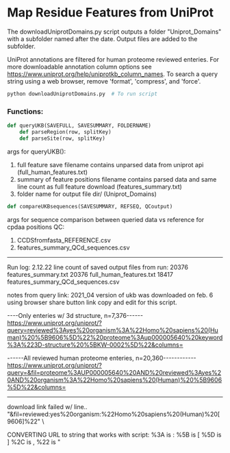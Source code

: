 # Map Residue Features from UniProt

The downloadUniprotDomains.py script outputs a folder "Uniprot_Domains" with a subfolder named after the date. Output files are added to the subfolder.

UniProt annotations are filtered for human proteome reviewed enteries. For more downloadable annotation column options see <https://www.uniprot.org/help/uniprotkb_column_names>. To search a query string using a web browser, remove 'format', 'compress', and 'force'.

```bash
python downloadUniprotDomains.py  # To run script
```

### Functions:

```python
def queryUKB(SAVEFULL, SAVESUMMARY, FOLDERNAME)
    def parseRegion(row, splitKey)
    def parseSite(row, splitKey)
```

args for queryUKB():
1. full feature save filename contains unparsed data from uniprot api (full_human_features.txt) 
2. summary of feature positions filename contains parsed data and same line count as full feature download (features_summary.txt)
3. folder name for output file dir/ (Uniprot_Domains)

```python
def compareUKBsequences(SAVESUMMARY, REFSEQ, QCoutput)
```

args for sequence comparison between queried data vs reference for cpdaa positions QC:
1. CCDSfromfasta_REFERENCE.csv
2. features_summary_QCd_sequences.csv

---

Run log:
2.12.22 line count of saved output files from run:
    20376 features_summary.txt
    20376 full_human_features.txt
    18417 features_summary_QCd_sequences.csv 
    
notes from query link:
    2021_04 version of ukb was downloaded on feb. 6 using browser share button link copy and edit for this script.

----Only enteries w/ 3d structure, n=7,376------
https://www.uniprot.org/uniprot/?query=reviewed%3Ayes%20organism%3A%22Homo%20sapiens%20(Human)%20%5B9606%5D%22%20proteome%3Aup000005640%20keyword%3A%223D-structure%20%5BKW-0002%5D%22&columns=

------All reviewed human proteome enteries, n=20,360------------
https://www.uniprot.org/uniprot/?query=&fil=proteome%3AUP000005640%20AND%20reviewed%3Ayes%20AND%20organism%3A%22Homo%20sapiens%20(Human)%20%5B9606%5D%22&columns=

------------------------------------------------------------------------------
download link failed w/ line..
"&fil=reviewed:yes%20organism:%22Homo%20sapiens%20(Human)%20[9606]%22" \

CONVERTING URL to string that works with script:
    %3A is :
    %5B is [
    %5D is ]
    %2C is ,
    %22 is "
